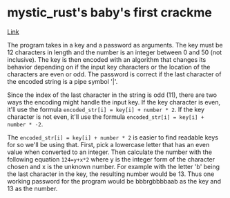 # mystic\_rust's baby's first crackme
[Link](https://crackmes.one/crackme/66736380e7b35c09bb266f92)

The program takes in a key and a password as arguments. The key must be 12 characters in length and the number is an integer between 0 and 50 (not inclusive). The key is then encoded with an algorithm that changes its behavior depending on if the input key characters or the location of the characters are even or odd. The password is correct if the last character of the encoded string is a pipe symbol '|'.

Since the index of the last character in the string is odd (11), there are two ways the encoding might handle the input key. If the key character is even, it'll use the formula `encoded_str[i] = key[i] + number * 2`. If the key character is not even, it'll use the formula `encoded_str[i] = key[i] + number * -2`.

The `encoded_str[i] = key[i] + number * 2` is easier to find readable keys for so we'll be using that. First, pick a lowercase letter that has an even value when converted to an integer. Then calculate the number with the following equation `124=y+x*2` where y is the integer form of the character chosen and x is the unknown number. For example with the letter 'b' being the last character in the key, the resulting number would be 13. Thus one working password for the program would be bbbrgbbbbaab as the key and 13 as the number.
